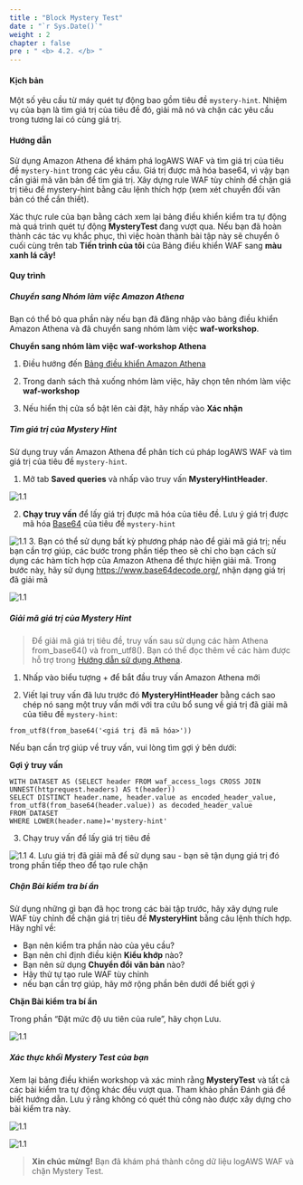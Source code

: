 ```yaml
---
title : "Block Mystery Test"
date : "`r Sys.Date()`"
weight : 2
chapter : false
pre : " <b> 4.2. </b> "
---
```


#### Kịch bản

Một số yêu cầu từ máy quét tự động bao gồm tiêu đề `mystery-hint`. Nhiệm vụ của bạn là tìm giá trị của tiêu đề đó, giải mã nó và chặn các yêu cầu trong tương lai có cùng giá trị.

#### Hướng dẫn

Sử dụng Amazon Athena để khám phá logAWS WAF và tìm giá trị của tiêu đề `mystery-hint` trong các yêu cầu. Giá trị được mã hóa base64, vì vậy bạn cần giải mã văn bản để tìm giá trị. Xây dựng rule WAF tùy chỉnh để chặn giá trị tiêu đề mystery-hint bằng câu lệnh thích hợp (xem xét chuyển đổi văn bản có thể cần thiết).

Xác thực rule của bạn bằng cách xem lại bảng điều khiển kiểm tra tự động mà quá trình quét tự động **MysteryTest** đang vượt qua. Nếu bạn đã hoàn thành các tác vụ khắc phục, thì việc hoàn thành bài tập này sẽ chuyển ô cuối cùng trên tab **Tiến trình của tôi** của Bảng điều khiển WAF sang **màu xanh lá cây!**

#### Quy trình
##### Chuyển sang Nhóm làm việc Amazon Athena

Bạn có thể bỏ qua phần này nếu bạn đã đăng nhập vào bảng điều khiển Amazon Athena và đã chuyển sang nhóm làm việc **waf-workshop**.

**Chuyển sang nhóm làm việc waf-workshop Athena**

1. Điều hướng đến [Bảng điều khiển Amazon Athena](https://console.aws.amazon.com/athena)

2. Trong danh sách thả xuống nhóm làm việc, hãy chọn tên nhóm làm việc **waf-workshop**

3. Nếu hiển thị cửa sổ bật lên cài đặt, hãy nhấp vào **Xác nhận**

##### Tìm giá trị của Mystery Hint

Sử dụng truy vấn Amazon Athena để phân tích cú pháp logAWS WAF và tìm giá trị của tiêu đề `mystery-hint`.

1. Mở tab **Saved queries** và nhấp vào truy vấn **MysteryHintHeader**.

![1.1](/images/4/2/find_s1.png)

2. **Chạy truy vấn** để lấy giá trị được mã hóa của tiêu đề. Lưu ý giá trị được mã hóa [Base64](https://en.wikipedia.org/wiki/Base64) của tiêu đề `mystery-hint`

![1.1](/images/4/2/find_s2.png)
3. Bạn có thể sử dụng bất kỳ phương pháp nào để giải mã giá trị; nếu bạn cần trợ giúp, các bước trong phần tiếp theo sẽ chỉ cho bạn cách sử dụng các hàm tích hợp của Amazon Athena để thực hiện giải mã. Trong bước này, hãy sử dụng https://www.base64decode.org/, nhận dạng giá trị đã giải mã

![1.1](/images/4/2/find_s3.png)
##### Giải mã giá trị của Mystery Hint

> Để giải mã giá trị tiêu đề, truy vấn sau sử dụng các hàm Athena from_base64() và from_utf8(). Bạn có thể đọc thêm về các hàm được hỗ trợ trong [Hướng dẫn sử dụng Athena](https://docs.aws.amazon.com/athena/latest/ug/functions.html).

1. Nhấp vào biểu tượng + để bắt đầu truy vấn Amazon Athena mới

2. Viết lại truy vấn đã lưu trước đó **MysteryHintHeader** bằng cách sao chép nó sang một truy vấn mới với tra cứu bổ sung về giá trị đã giải mã của tiêu đề `mystery-hint`:

```
from_utf8(from_base64('<giá trị đã mã hóa>'))
```

Nếu bạn cần trợ giúp về truy vấn, vui lòng tìm gợi ý bên dưới:

**Gợi ý truy vấn**

```
WITH DATASET AS (SELECT header FROM waf_access_logs CROSS JOIN UNNEST(httprequest.headers) AS t(header))
SELECT DISTINCT header.name, header.value as encoded_header_value, from_utf8(from_base64(header.value)) as decoded_header_value
FROM DATASET
WHERE LOWER(header.name)='mystery-hint'
```

3. Chạy truy vấn để lấy giá trị tiêu đề

![1.1](/images/4/2/decode_s3.png)
4. Lưu giá trị đã giải mã để sử dụng sau - bạn sẽ tận dụng giá trị đó trong phần tiếp theo để tạo rule chặn

##### Chặn Bài kiểm tra bí ẩn

Sử dụng những gì bạn đã học trong các bài tập trước, hãy xây dựng rule WAF tùy chỉnh để chặn giá trị tiêu đề **MysteryHint** bằng câu lệnh thích hợp. Hãy nghĩ về:

- Bạn nên kiểm tra phần nào của yêu cầu?
- Bạn nên chỉ định điều kiện **Kiểu khớp** nào?
- Bạn nên sử dụng **Chuyển đổi văn bản** nào?
- Hãy thử tự tạo rule WAF tùy chỉnh
- nếu bạn cần trợ giúp, hãy mở rộng phần bên dưới để biết gợi ý

**Chặn Bài kiểm tra bí ẩn**

Trong phần “Đặt mức độ ưu tiên của rule”, hãy chọn Lưu.

![1.1](/images/4/2/block_s3.png)
##### Xác thực khối Mystery Test của bạn

Xem lại bảng điều khiển workshop và xác minh rằng **MysteryTest** và tất cả các bài kiểm tra tự động khác đều vượt qua. Tham khảo phần Đánh giá để biết hướng dẫn. Lưu ý rằng không có quét thủ công nào được xây dựng cho bài kiểm tra này.

![1.1](/images/4/2/e_s1.png)

![1.1](/images/4/2/e_s2.png)
> **Xin chúc mừng!** Bạn đã khám phá thành công dữ liệu logAWS WAF và chặn Mystery Test.